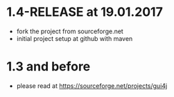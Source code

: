 # 1.4-RELEASE at 19.01.2017

* fork the project from sourceforge.net
* initial project setup at github with maven 

# 1.3 and before

* please read at https://sourceforge.net/projects/gui4j